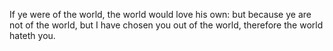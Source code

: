 If ye were of the world, the world would love his own: but because ye are not of the world, but I have chosen you out of the world, therefore the world hateth you.
